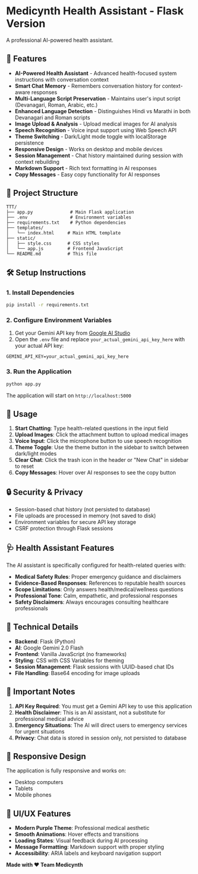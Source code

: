 # Medicynth Health Assistant - Flask Version

A professional AI-powered health assistant.

## 🚀 Features

- **AI-Powered Health Assistant** - Advanced health-focused system instructions with conversation context
- **Smart Chat Memory** - Remembers conversation history for context-aware responses
- **Multi-Language Script Preservation** - Maintains user's input script (Devanagari, Roman, Arabic, etc.)
- **Enhanced Language Detection** - Distinguishes Hindi vs Marathi in both Devanagari and Roman scripts
- **Image Upload & Analysis** - Upload medical images for AI analysis
- **Speech Recognition** - Voice input support using Web Speech API
- **Theme Switching** - Dark/Light mode toggle with localStorage persistence
- **Responsive Design** - Works on desktop and mobile devices
- **Session Management** - Chat history maintained during session with context rebuilding
- **Markdown Support** - Rich text formatting in AI responses
- **Copy Messages** - Easy copy functionality for AI responses

## 📁 Project Structure

```
TTT/
├── app.py              # Main Flask application
├── .env                # Environment variables
├── requirements.txt    # Python dependencies
├── templates/
│   └── index.html     # Main HTML template
├── static/
│   ├── style.css      # CSS styles 
│   └── app.js         # Frontend JavaScript
└── README.md          # This file
```

## 🛠️ Setup Instructions

### 1. Install Dependencies

```bash
pip install -r requirements.txt
```

### 2. Configure Environment Variables

1. Get your Gemini API key from [Google AI Studio](https://aistudio.google.com/app/apikey)
2. Open the `.env` file and replace `your_actual_gemini_api_key_here` with your actual API key:

```env
GEMINI_API_KEY=your_actual_gemini_api_key_here
```

### 3. Run the Application

```bash
python app.py
```

The application will start on `http://localhost:5000`

## 🎯 Usage

1. **Start Chatting**: Type health-related questions in the input field
2. **Upload Images**: Click the attachment button to upload medical images
3. **Voice Input**: Click the microphone button to use speech recognition
4. **Theme Toggle**: Use the theme button in the sidebar to switch between dark/light modes
5. **Clear Chat**: Click the trash icon in the header or "New Chat" in sidebar to reset
6. **Copy Messages**: Hover over AI responses to see the copy button

## 🔒 Security & Privacy

- Session-based chat history (not persisted to database)
- File uploads are processed in memory (not saved to disk)
- Environment variables for secure API key storage
- CSRF protection through Flask sessions

## 🩺 Health Assistant Features

The AI assistant is specifically configured for health-related queries with:

- **Medical Safety Rules**: Proper emergency guidance and disclaimers
- **Evidence-Based Responses**: References to reputable health sources
- **Scope Limitations**: Only answers health/medical/wellness questions
- **Professional Tone**: Calm, empathetic, and professional responses
- **Safety Disclaimers**: Always encourages consulting healthcare professionals

## 🔧 Technical Details

- **Backend**: Flask (Python)
- **AI**: Google Gemini 2.0 Flash
- **Frontend**: Vanilla JavaScript (no frameworks)
- **Styling**: CSS with CSS Variables for theming
- **Session Management**: Flask sessions with UUID-based chat IDs
- **File Handling**: Base64 encoding for image uploads

## 🚨 Important Notes

1. **API Key Required**: You must get a Gemini API key to use this application
2. **Health Disclaimer**: This is an AI assistant, not a substitute for professional medical advice
3. **Emergency Situations**: The AI will direct users to emergency services for urgent situations
4. **Privacy**: Chat data is stored in session only, not persisted to database

## 📱 Responsive Design

The application is fully responsive and works on:
- Desktop computers
- Tablets
- Mobile phones

## 🎨 UI/UX Features

- **Modern Purple Theme**: Professional medical aesthetic
- **Smooth Animations**: Hover effects and transitions
- **Loading States**: Visual feedback during AI processing
- **Message Formatting**: Markdown support with proper styling
- **Accessibility**: ARIA labels and keyboard navigation support

**Made with ❤️ Team Medicynth**